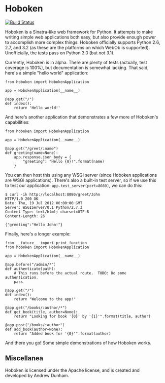 Hoboken
=======

[![Build Status](https://secure.travis-ci.org/andrew-d/Hoboken.png?branch=master)](http://travis-ci.org/andrew-d/Hoboken)

Hoboken is a Sinatra-like web framework for Python.  It attempts to make writing simple web applications both easy, but also provide enough power to accomplish more complex things.  Hoboken officially supports Python 2.6, 2.7, and 3.2 (as these are the platforms on which WebOb is supported).  Unofficially, the tests pass on Python 3.0 (but *not* 3.1).

Currently, Hoboken is in alpha.  There are plenty of tests (actually, test coverage is 100%), but documentation is somewhat lacking.  That said, here's a simple "hello world" application:

    from hoboken import HobokenApplication

    app = HobokenApplication(__name__)

    @app.get("/")
    def index():
        return 'Hello world!'

And here's another application that demonstrates a few more of Hoboken's capabilities:

    from hoboken import HobokenApplication

    app = HobokenApplication(__name__)

    @app.get("/greet/:name")
    def greeting(name=None):
        app.response.json_body = {
            "greeting": "Hello {0}!".format(name)
        }

You can then host this using any WSGI server (since Hoboken applications are WSGI applications).  There's also a built-in test server, so if we use this to test our application: `app.test_server(port=8080)`, we can do this:

    $ curl -ik http://localhost:8080/greet/John
    HTTP/1.0 200 OK
    Date: Thu, 19 Jul 2012 00:00:00 GMT
    Server: WSGIServer/0.1 Python/2.7.3
    Content-Type: text/html; charset=UTF-8
    Content-Length: 26

    {"greeting":"Hello John!"}

Finally, here's a longer example:

    from __future__ import print_function
    from hoboken import HobokenApplication

    app = HobokenApplication(__name__)

    @app.before("/admin/*")
    def authenticate(path):
        # This runs before the actual route.  TODO: Do some authentication.
        pass

    @app.get("/")
    def index():
        return "Welcome to the app!"

    @app.get("/books/:author/*")
    def get_book(title, author=None):
        return "Looking for book '{0}' by '{1}'".format(title, author)

    @app.post("/books/:author")
    def add_book(author=None):
        return "Added book for '{0}'".format(author)

And there you go!  Some simple demonstrations of how Hoboken works.


Miscellanea
-----------

Hoboken is licensed under the Apache license, and is created and developed by Andrew Dunham.
